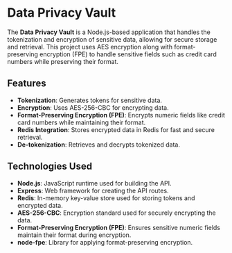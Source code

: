 # Data Privacy Vault

The **Data Privacy Vault** is a Node.js-based application that handles the tokenization and encryption of sensitive data, allowing for secure storage and retrieval. This project uses AES encryption along with format-preserving encryption (FPE) to handle sensitive fields such as credit card numbers while preserving their format.

## Features

- **Tokenization**: Generates tokens for sensitive data.
- **Encryption**: Uses AES-256-CBC for encrypting data.
- **Format-Preserving Encryption (FPE)**: Encrypts numeric fields like credit card numbers while maintaining their format.
- **Redis Integration**: Stores encrypted data in Redis for fast and secure retrieval.
- **De-tokenization**: Retrieves and decrypts tokenized data.

## Technologies Used

- **Node.js**: JavaScript runtime used for building the API.
- **Express**: Web framework for creating the API routes.
- **Redis**: In-memory key-value store used for storing tokens and encrypted data.
- **AES-256-CBC**: Encryption standard used for securely encrypting the data.
- **Format-Preserving Encryption (FPE)**: Ensures sensitive numeric fields maintain their format during encryption.
- **node-fpe**: Library for applying format-preserving encryption.
